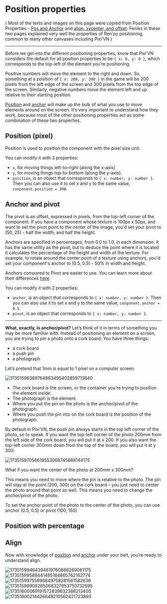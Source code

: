 # Position properties

( Most of the texts and images on this page were copied from Position Properties – [Pos and Anchor](https://feniksdev.com/renpy-position-properties-pos-and-anchor/) and [align, xycenter, and offset](https://feniksdev.com/renpy-position-properties-align-xycenter-and-offset/). Feniks in these two pages explained very well the properties of Ren'py positioning, common to many other canvases including Pixi’VN )

---

Before we get into the different positioning properties, know that Pixi’VN considers the default for all position properties to be `{ x: 0, y: 0 }`, which corresponds to the top-left of the element you’re positioning.

Positive numbers will move the element to the right and down. So, something at a position of `{ x: 200, y: 300 }` in the game will be 200 pixels from the left edge of the screen and 300 pixels from the top edge of the screen. Similarly, negative numbers move the element left and up relative to their starting position.

[Position](#position-pixel) and [anchor](#anchor-and-pivot) will make up the bulk of what you use to move elements around on the screen. It’s very important to understand how they work, because most of the other positioning properties act as some combination of these two properties.

## Position (pixel)

Position is used to position the component with the pixel size unit.

You can modify it with 3 properties:

- `x`, for moving things left-to-right (along the x-axis)
- `y`, for moving things top-to-bottom (along the y-axis).
- `position`, is an object that corresponds to `{ x: number, y: number }`. Then you can also use it to set x and y to the same value, `conponent.position = 200`.

## Anchor and pivot

The pivot is an offset, expressed in pixels, from the top-left corner of the component. If you have a component whose texture is 100px x 50px, and want to set the pivot point to the center of the image, you'd set your pivot to (50, 25) - half the width, and half the height.

Anchors are specified in percentages, from 0.0 to 1.0, in each dimension. It has the same utility as the pivot, but to deduce the point where it is located it calculates the percentage of the height and width of the texture. For example, to rotate around the center point of a texture using anchors, you'd set your component's anchor to (0.5, 0.5) - 50% in width and height.

Anchors compared to Pivot are easier to use. You can learn more about their differences [here](https://pixijs.com/8.x/guides/components/sprites#pivot-vs-anchor).

You can modify it with 2 properties:

- `anchor`, is an object that corresponds to `{ x: number, y: number }`. Then you can also use it to set x and y to the same value, `conponent.anchor = 0.5`.
- `pivot`, is an object that corresponds to `{ x: number, y: number }`.

---

**What, exactly, is anchor/pivot?** Let’s think of it in terms of something you may be more familiar with. Instead of positioning an element on a screen, you are trying to pin a photo onto a cork board. You have three things:

- a cork board
- a push pin
- a photograph

Let’s pretend that 1mm is equal to 1 pixel on a computer screen.

![17351596389764883495402859713640](https://github.com/user-attachments/assets/becfa6ac-1156-49ad-8ceb-17b06627be7c)

- The cork board is the screen, or the container you’re trying to position the element inside.
- The photograph is the element.
- Where you put the pin on the photo is the anchor/pivot of the photograph.
- Where you push the pin into on the cork board is the position of the photograph.

By default in Pixi’VN, the push pin always starts in the top left corner of the photo, so to speak. If you want the top-left corner of the photo 200mm from the left side of the cork board, you will put it at x 200. If you also want the top-left corner 300mm down from the top of the board, you will put it at y 300.

![17351597056618553068745888144175](https://github.com/user-attachments/assets/c6955336-1c30-4518-8f05-edd950a1227e)

What if you want the center of the photo at 200mm x 300mm?

This means you need to move where the pin is relative to the photo. The pin will stay at the point (200, 300) on the cork board – you just need to center the photo around that point as well. This means you need to change the anchor/pivot of the photo.

To set the anchor point of the photo to the center of the photo, you can use anchor (0.5, 0.5) or pivot (100, 150)

## Position with percentage

## Align

Now with knowledge of [position](#position-pixel) and [anchor](#anchor-and-pivot) under your belt, you’re ready to understand align.

![17351599464394619760866269081175](https://github.com/user-attachments/assets/905f8284-b58f-40d1-86b3-66170c6b2438)
![17351599588441465184865762162774](https://github.com/user-attachments/assets/b2e23f6a-8236-4769-8479-9d0255d42500)
![17351599755996849758281561582636](https://github.com/user-attachments/assets/3724b1c2-004a-4451-86a5-b8ee17130f13)
![17351599909265068327853750732595](https://github.com/user-attachments/assets/2d1dccf5-0f69-4a09-b04b-9880df0ba273)
![17351600069191572839632388213405](https://github.com/user-attachments/assets/09715c9a-dee4-48a8-acff-8c71b52836f2)
![17351600214426648210562421723893](https://github.com/user-attachments/assets/fc179863-a36f-4600-9e95-f5923a2d9d9a)
